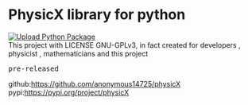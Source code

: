 # PhysicX library for python
[![Upload Python Package](https://github.com/anonymous14725/physicX/actions/workflows/python-publish.yml/badge.svg)](https://pypi.org/project/physicX/)  
This project with LICENSE GNU-GPLv3, in fact created for developers , physicist , mathematicians and this project
<pre>pre-released</pre>
github:https://github.com/anonymous14725/physicX <br/>
pypi:https://pypi.org/project/physicX
